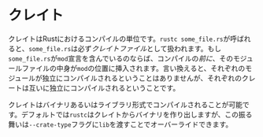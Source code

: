 <!--
# Crates
-->
# クレイト

<!--
A crate is a compilation unit in Rust. Whenever `rustc some_file.rs` is called,
`some_file.rs` is treated as the *crate file*. If `some_file.rs` has `mod`
declarations in it, then the contents of the module files would be inserted in
places where `mod` declarations in the crate file are found, *before* running
the compiler over it. In other words, modules do *not* get compiled
individually, only crates get compiled.
-->
クレイトはRustにおけるコンパイルの単位です。`rustc some_file.rs`が呼ばれると、`some_file.rs`は必ず*クレイトファイル*として扱われます。もし`some_file.rs`が`mod`宣言を含んでいるのならば、コンパイルの*前に*、そのモジュールファイルの中身が`mod`の位置に挿入されます。言い換えると、それぞれのモジュールが独立にコンパイルされるということはありませんが、それぞれのクレートは互いに独立にコンパイルされるということです。

<!--
A crate can be compiled into a binary or into a library. By default, `rustc`
will produce a binary from a crate. This behavior can be overridden by passing
the `--crate-type` flag to `lib`.
-->
クレイトはバイナリあるいはライブラリ形式でコンパイルされることが可能です。デフォルトでは`rustc`はクレイトからバイナリを作り出しますが、この振る舞いは`--crate-type`フラグに`lib`を渡すことでオーバーライドできます。

